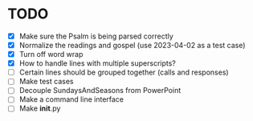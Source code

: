 # TODO

- [X] Make sure the Psalm is being parsed correctly
- [x] Normalize the readings and gospel (use 2023-04-02 as a test case)
- [x] Turn off word wrap
- [x] How to handle lines with multiple superscripts?
- [ ] Certain lines should be grouped together (calls and responses)
- [ ] Make test cases
- [ ] Decouple SundaysAndSeasons from PowerPoint
- [ ] Make a command line interface
- [ ] Make __init__.py
